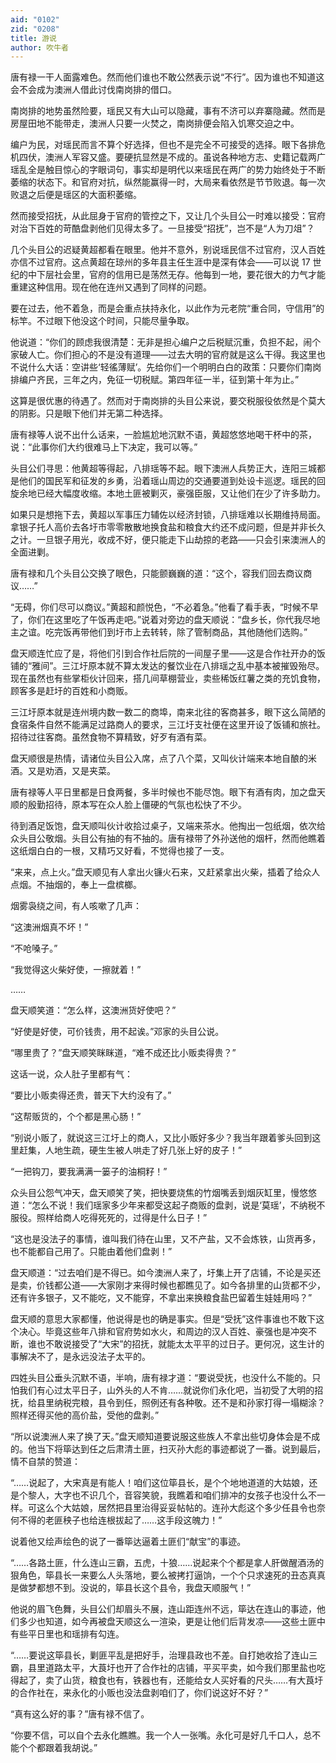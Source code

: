 ```yaml
---
aid: "0102"
zid: "0208"
title: 游说
author: 吹牛者
---
```


唐有禄一干人面露难色。然而他们谁也不敢公然表示说“不行”。因为谁也不知道这会不会成为澳洲人借此讨伐南岗排的借口。

南岗排的地势虽然险要，瑶民又有大山可以隐藏，事有不济可以弃寨隐藏。然而是房屋田地不能带走，澳洲人只要一火焚之，南岗排便会陷入饥寒交迫之中。

编户为民，对瑶民而言不算个好选择，但也不是完全不可接受的选择。眼下各排危机四伏，澳洲人军容又盛。要硬抗显然是不成的。虽说各种地方志、史籍记载两广瑶乱全是触目惊心的字眼词句，事实却是明代以来瑶民在两广的势力始终处于不断萎缩的状态下。和官府对抗，纵然能赢得一时，大局来看依然是节节败退。每一次败退之后便是瑶区的大面积萎缩。

然而接受招抚，从此屈身于官府的管控之下，又让几个头目公一时难以接受：官府对治下百姓的苛酷盘剥他们见得太多了。一旦接受“招抚”，岂不是“人为刀俎”？

几个头目公的迟疑黄超都看在眼里。他并不意外，别说瑶民信不过官府，汉人百姓亦信不过官府。这点黄超在琼州的多年县主任生涯中是深有体会――可以说 17 世纪的中下层社会里，官府的信用已是荡然无存。他每到一地，要花很大的力气才能重建这种信用。现在他在连州又遇到了同样的问题。

要在过去，他不着急，而是会重点扶持永化，以此作为元老院“重合同，守信用”的标竿。不过眼下他没这个时间，只能尽量争取。

他说道：“你们的顾虑我很清楚：无非是担心编户之后税赋沉重，负担不起，闹个家破人亡。你们担心的不是没有道理――过去大明的官府就是这么干得。我这里也不说什么大话：空讲些‘轻徭薄赋’。先给你们一个明明白白的政策：只要你们南岗排编户齐民，三年之内，免征一切税赋。第四年征一半，征到第十年为止。”

这算是很优惠的待遇了。然而对于南岗排的头目公来说，要交税服役依然是个莫大的阴影。只是眼下他们并无第二种选择。

唐有禄等人说不出什么话来，一脸尴尬地沉默不语，黄超悠悠地喝干杯中的茶，说：“此事你们大约很难马上下决定，我可以等。”

头目公们寻思：他黄超等得起，八排瑶等不起。眼下澳洲人兵势正大，连阳三城都是他们的国民军和征发的乡勇，沿着瑶山周边的交通要道到处设卡巡逻。瑶民的回旋余地已经大幅度收缩。本地土匪被剿灭，豪强臣服，又让他们在少了许多助力。

如果只是想拖下去，黄超以军事压力辅佐以经济封锁，八排瑶难以长期维持局面。拿银子托人高价去各圩市零零散散地换食盐和粮食大约还不成问题，但是并非长久之计。一旦银子用光，收成不好，便只能走下山劫掠的老路――只会引来澳洲人的全面进剿。

唐有禄和几个头目公交换了眼色，只能颤巍巍的道：“这个，容我们回去商议商议……”

“无碍，你们尽可以商议。”黄超和颜悦色，“不必着急。”他看了看手表，“时候不早了，你们在这里吃了午饭再走吧。”说着对旁边的盘天顺说：“盘乡长，你代我尽地主之谊。吃完饭再带他们到圩市上去转转，除了管制商品，其他随他们选购。”

盘天顺连忙应了是，将他们引到合作社后院的一间屋子里――这是合作社开办的饭铺的“雅间”。三江圩原本就不算太发达的餐饮业在八排瑶之乱中基本被摧毁殆尽。现在虽然也有些掌柜伙计回来，搭几间草棚营业，卖些稀饭红薯之类的充饥食物，顾客多是赶圩的百姓和小商贩。

三江圩原本就是连州境内数一数二的商埠，南来北往的客商甚多，眼下这么简陋的食宿条件自然不能满足过路商人的要求，三江圩支社便在这里开设了饭铺和旅社。招待过往客商。虽然食物不算精致，好歹有酒有菜。

盘天顺很是热情，请诸位头目公入席，点了八个菜，又叫伙计端来本地自酿的米酒。又是劝酒，又是夹菜。

唐有禄等人平日里都是日食两餐，多半时候也不能尽饱。眼下有酒有肉，加之盘天顺的殷勤招待，原本写在众人脸上僵硬的气氛也松快了不少。

待到酒足饭饱，盘天顺叫伙计收拾过桌子，又端来茶水。他掏出一包纸烟，依次给众头目公敬烟。头目公有抽的有不抽的。唐有禄带了外孙送他的烟杆，然而他瞧着这纸烟白白的一根，又精巧又好看，不觉得也接了一支。

“来来，点上火。”盘天顺见有人拿出火镰火石来，又赶紧拿出火柴，插着了给众人点烟。不抽烟的，奉上一盘槟榔。

烟雾袅绕之间，有人咳嗽了几声：

“这澳洲烟真不坏！”

“不呛嗓子。”

“我觉得这火柴好使，一擦就着！”

……

盘天顺笑道：“怎么样，这澳洲货好使吧？”

“好使是好使，可价钱贵，用不起诶。”邓家的头目公说。

“哪里贵了？”盘天顺笑眯眯道，“难不成还比小贩卖得贵？”

这话一说，众人肚子里都有气：

“要比小贩卖得还贵，普天下大约没有了。”

“这帮贩货的，个个都是黑心肠！”

“别说小贩了，就说这三江圩上的商人，又比小贩好多少？我当年跟着爹头回到这里赶集，人地生疏，硬生生被人哄走了好几张上好的皮子！”

“一把钩刀，要我满满一篓子的油桐籽！”

众头目公怨气冲天，盘天顺笑了笑，把快要烧焦的竹烟嘴丢到烟灰缸里，慢悠悠道：“怎么不说！我们瑶家多少年来都受这起子商贩的盘剥，说是‘莫瑶’，不纳税不服役。照样给商人吃得死死的，过得是什么日子！”

“这也是没法子的事情，谁叫我们待在山里，又不产盐，又不会炼铁，山货再多，也不能都自己用了。只能由着他们盘剥！”

盘天顺道：“过去咱们是不得已。如今澳洲人来了，圩集上开了店铺，不论是买还是卖，价钱都公道――大家刚才来得时候也都瞧见了。如今各排里的山货都不少，还有许多银子，又不能吃，又不能穿，不拿出来换粮食盐巴留着生娃娃用吗？”

盘天顺的意思大家都懂，他说得是也的确是事实。但是“受抚”这件事谁也不敢下这个决心。毕竟这些年八排和官府势如水火，和周边的汉人百姓、豪强也是冲突不断，谁也不敢说接受了“大宋”的招抚，就能太太平平的过日子。更何况，这生计的事解决不了，是永远没法子太平的。

四姓头目公垂头沉默不语，半响，唐有禄才道：“要说受抚，也没什么不能的。只怕我们有心过太平日子，山外头的人不肯……就说你们永化吧，当初受了大明的招抚，给县里纳税完粮，县令到任，照例还有各种敬。还不是和孙家打得一塌糊涂？照样还得买他的高价盐，受他的盘剥。”

“所以说澳洲人来了换了天。”盘天顺知道要说服这些族人不拿出些切身体会是不成的。他当下将筚达到任之后肃清土匪，扫灭孙大彪的事迹都说了一番。说到最后，情不自禁的赞道：

“……说起了，大宋真是有能人！咱们这位筚县长，是个个地地道道的大姑娘，还是个黎人，大字也不识几个，音容笑貌，我瞧着和咱们排冲的女孩子也没什么不一样。可这么个大姑娘，居然把县里治得妥妥帖帖的。连孙大彪这个多少任县令也奈何不得的老匪秧子也给连根拔起了……这手段这魄力！”

说着他又绘声绘色的说了一番筚达逼着土匪们“献宝”的事迹。

“……各路土匪，什么连山三霸，五虎，十狼……说起来个个都是拿人肝做醒酒汤的狠角色，筚县长一来要么人头落地，要么被拷打逼饷，一个个只求速死的丑态真真是做梦都想不到。没说的，筚县长这个县令，我盘天顺服气！”

他说的眉飞色舞，头目公们却眉头不展，连山距连州不远，筚达在连山的事迹，他们多少也知道，如今再被盘天顺这么一渲染，更是让他们后背发凉――这些土匪中有些平日里也和瑶排有勾连。

“……要说这筚县长，剿匪平乱是把好手，治理县政也不差。自打她收拾了连山三霸，县里道路太平，大莨圩也开了合作社的店铺，平买平卖，如今我们那里盐也吃得起了，卖了山货，粮食也有，铁器也有，还能给女人买好看的尺头……有大莨圩的合作社在，来永化的小贩也没法盘剥咱们了，你们说这好不好？”

“真有这么好的事？”唐有禄不信了。

“你要不信，可以自个去永化瞧瞧。我一个人一张嘴。永化可是好几千口人，总不能个个都跟着我胡说。”
